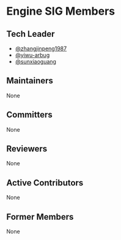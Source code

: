 # Engine SIG Members

## Tech Leader

- [@zhangjinpeng1987](https://github.com/zhangjinpeng1987)
- [@yiwu-arbug](https://github.com/yiwu-arbug)
- [@sunxiaoguang](https://github.com/sunxiaoguang)


## Maintainers

None

## Committers

None

## Reviewers

None

## Active Contributors

None

## Former Members

None

